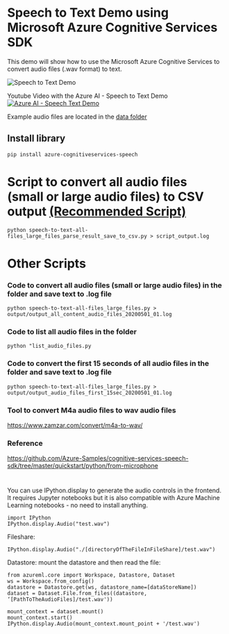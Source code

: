 # Speech to Text Demo using Microsoft Azure Cognitive Services SDK
This demo will show how to use the Microsoft Azure Cognitive Services to convert audio files (.wav format) to text. <BR>
  
![Speech to Text Demo](https://github.com/caiomsouza/Microsoft-Cognitive-Services/blob/master/speech-to-text/img/speech-to-text-diagram.PNG)  

Youtube Video with the Azure AI - Speech to Text Demo <BR>
[![Azure AI - Speech Text Demo](https://img.youtube.com/vi/MgMolXiZ7WA/0.jpg)](https://youtu.be/MgMolXiZ7WA)

Example audio files are located in the [data folder](https://github.com/caiomsouza/Microsoft-Cognitive-Services/tree/master/speech-to-text/data)<BR>

## Install library
```
pip install azure-cognitiveservices-speech
```

# Script to convert all audio files (small or large audio files) to CSV output [(Recommended Script)](https://github.com/caiomsouza/Microsoft-Cognitive-Services/blob/master/speech-to-text/speech-to-text-all-files_large_files_parse_result_save_to_csv.py)
```
python speech-to-text-all-files_large_files_parse_result_save_to_csv.py > script_output.log
```

# Other Scripts

### Code to convert all audio files (small or large audio files) in the folder and save text to .log file
```
python speech-to-text-all-files_large_files.py > output/output_all_content_audio_files_20200501_01.log
```

### Code to list all audio files in the folder
```
python "list_audio_files.py
```

### Code to convert the first 15 seconds of all audio files in the folder and save text to .log file
```
python speech-to-text-all-files_large_files.py > output/output_audio_files_first_15sec_20200501_01.log
```

### Tool to convert M4a audio files to wav audio files
https://www.zamzar.com/convert/m4a-to-wav/

### Reference
https://github.com/Azure-Samples/cognitive-services-speech-sdk/tree/master/quickstart/python/from-microphone

  
# 

You can use IPython.display to generate the audio controls in the frontend. It requires Jupyter notebooks but it is also compatible with Azure Machine Learning notebooks - no need to install anything.

```
import IPython
IPython.display.Audio("test.wav")
```


Fileshare: 
```
IPython.display.Audio("./[directoryOfTheFileInFileShare]/test.wav")
```

Datastore: mount the datastore and then read the file:
```
from azureml.core import Workspace, Datastore, Dataset
ws = Workspace.from_config()
datastore = Datastore.get(ws, datastore_name=[dataStoreName])
dataset = Dataset.File.from_files((datastore, ‘[PathToTheAudioFiles]/test.wav'))

mount_context = dataset.mount()
mount_context.start() 
IPython.display.Audio(mount_context.mount_point + '/test.wav')
```

  
